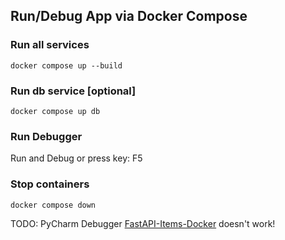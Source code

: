
## Run/Debug App via Docker Compose



### Run all services
```shell
docker compose up --build
```

### Run db service [optional]
```shell
docker compose up db
```


### Run Debugger
Run and Debug or press key: F5


### Stop containers
```shell
docker compose down
```


TODO: PyCharm Debugger [FastAPI-Items-Docker](.run/FastApi-Items-Docker.run.xml) doesn't work!